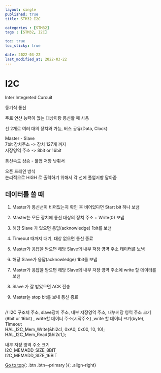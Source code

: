 ```yaml
---
layout: single
published: true
title: STM32 I2C

categories : [STM32]
tags : [STM32, I2C]

toc: true
toc_sticky: true

date: 2022-03-22
last_modified_at: 2022-03-22
---
```


# I2C

Inter Integreted Curcuit  
  
동기식 통신  
  
주로 연산 능력이 없는 대상이랑 통신할 때 사용  
  
선 2개로 여러 대의 장치와 가능, 버스 공유(Data, Clock)  

Master - Slave  
7bit 장치주소 -> 장치 127개 까지   
저장영역 주소 -> 8bit or 16bit  
  
통신속도 상승 - 풀업 저항 낮춰서  
  
오픈 드레인 방식   
논리적으로 HIGH 로 출력하기 위해서 각 선에 풀업저항 달아줌  
  
## 데이터를 쓸 때
  
1. Master가 통신선이 비어있는지 확인 후 비어있다면 Start bit 하나 보냄
  
2. Master는 모든 장치에 통신 대상의 장치 주소 + Write(0) 보냄
  
3. 해당 Slave 가 있으면 응답(acknowledge) 1bit를 보냄
  
4. Timeout 때까지 대기, 대상 없으면 통신 종료
  
5. Master가 응답을 받으면 해당 Slave의 내부 저장 영역 주소 데이터를 보냄 
  
6.  해당 Slave가 응답(acknowledge) 1bit를 보냄
  
7. Master가 응답을 받으면 해당 Slave의 내부 저장 영역 주소에 write 할 데이터를 보냄
  
8. Slave 가 잘 받았으면 ACK 전송
  
9. Master는 stop bit를 보내 통신 종료
  
 
## 

// I2C 구조체 주소, slave장치 주소, 내부 저장영역 주소, 내부저장 영역 주소 크기(8bit or 16bit) , write할 데이터 주소(시작주소) ,write 할 데이터 크기(byte), Timeout  
HAL_I2C_Mem_Write(&hi2c1, 0xA0, 0x00, 10, 10);  
HAL_I2C_Mem_Read(&hi2c1,);  
  
내부 저장 영역 주소 크기   
I2C_MEMADD_SIZE_8BIT   
I2C_MEMADD_SIZE_16BIT  
  
[Go to top](#){: .btn .btn--primary }{: .align-right}